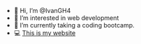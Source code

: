 - 👋 Hi, I’m @IvanGH4
- 👀 I’m interested in web development
- 🌱 I’m currently taking a coding bootcamp.
- 💻 [This is my website](https://ivangh-portfolio.vercel.app)

<!---
IvanGH4/IvanGH4 is a ✨ special ✨ repository because its `README.md` (this file) appears on your GitHub profile.
You can click the Preview link to take a look at your changes.
--->
